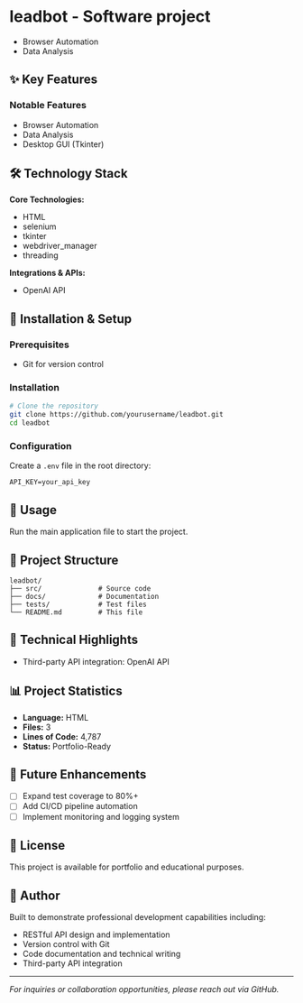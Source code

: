 # leadbot - Software project

- Browser Automation
- Data Analysis

## ✨ Key Features

### Notable Features
- Browser Automation
- Data Analysis
- Desktop GUI (Tkinter)

## 🛠️ Technology Stack

**Core Technologies:**
- HTML
- selenium
- tkinter
- webdriver_manager
- threading

**Integrations & APIs:**
- OpenAI API

## 🚀 Installation & Setup

### Prerequisites

- Git for version control

### Installation

```bash
# Clone the repository
git clone https://github.com/yourusername/leadbot.git
cd leadbot

```

### Configuration

Create a `.env` file in the root directory:

```env
API_KEY=your_api_key
```

## 📖 Usage

Run the main application file to start the project.

## 📁 Project Structure

```
leadbot/
├── src/              # Source code
├── docs/             # Documentation
├── tests/            # Test files
└── README.md         # This file
```

## 🔧 Technical Highlights

- Third-party API integration: OpenAI API

## 📊 Project Statistics

- **Language:** HTML
- **Files:** 3
- **Lines of Code:** 4,787
- **Status:** Portfolio-Ready

## 🚧 Future Enhancements

- [ ] Expand test coverage to 80%+
- [ ] Add CI/CD pipeline automation
- [ ] Implement monitoring and logging system

## 📄 License

This project is available for portfolio and educational purposes.

## 👤 Author

Built to demonstrate professional development capabilities including:
- RESTful API design and implementation
- Version control with Git
- Code documentation and technical writing
- Third-party API integration

---

*For inquiries or collaboration opportunities, please reach out via GitHub.*